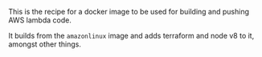 This is the recipe for a docker image to be used for building and pushing AWS lambda code.

It builds from the `amazonlinux` image and adds terraform and node v8 to it, amongst other things.
